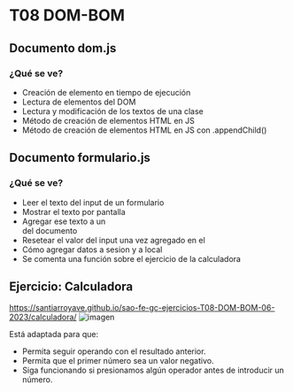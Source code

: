 # T08 DOM-BOM

## Documento dom.js
### ¿Qué se ve?
* Creación de elemento en tiempo de ejecución
* Lectura de elementos del DOM
* Lectura y modificación de los textos de una clase
* Método de creación de elementos HTML en JS
* Método de creación de elementos HTML en JS con .appendChild()


## Documento formulario.js
### ¿Qué se ve?
* Leer el texto del input de un formulario
* Mostrar el texto por pantalla
* Agregar ese texto a un <div> del documento
* Resetear el valor del input una vez agregado en el <div>
* Cómo agregar datos a sesion y a local
* Se comenta una función sobre el ejercicio de la calculadora

## Ejercicio: Calculadora
https://santiarroyave.github.io/sao-fe-gc-ejercicios-T08-DOM-BOM-06-2023/calculadora/
![imagen](https://github.com/santiarroyave/sao-fe-gc-ejercicios-T08-DOM-BOM-06-2023/assets/135848692/9b577c0c-fe24-4dfa-a6df-77f70516f64d)

Está adaptada para que:
* Permita seguir operando con el resultado anterior.
* Permita que el primer número sea un valor negativo.
* Siga funcionando si presionamos algún operador antes de introducir un número.
